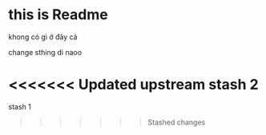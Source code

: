 # this is Readme

khong có gì ở đây cả 

change sthing di naoo 

<<<<<<< Updated upstream
stash 2 
=======
stash 1 
>>>>>>> Stashed changes
